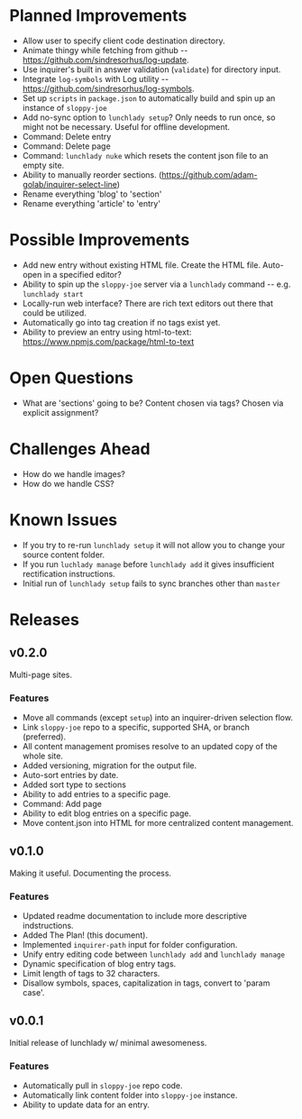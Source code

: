 # Planned Improvements
- Allow user to specify client code destination directory.
- Animate thingy while fetching from github -- https://github.com/sindresorhus/log-update.
- Use inquirer's built in answer validation (`validate`) for directory input.
- Integrate `log-symbols` with Log utility -- https://github.com/sindresorhus/log-symbols.
- Set up `scripts` in `package.json` to automatically build and spin up an instance of `sloppy-joe`
- Add no-sync option to `lunchlady setup`?  Only needs to run once, so might not be necessary.  Useful for offline development.
- Command: Delete entry
- Command: Delete page
- Command: `lunchlady nuke` which resets the content json file to an empty site.
- Ability to manually reorder sections. (https://github.com/adam-golab/inquirer-select-line)
- Rename everything 'blog' to 'section'
- Rename everything 'article' to 'entry'

# Possible Improvements
- Add new entry without existing HTML file.  Create the HTML file.  Auto-open in a specified editor?
- Ability to spin up the `sloppy-joe` server via a `lunchlady` command -- e.g. `lunchlady start`
- Locally-run web interface?  There are rich text editors out there that could be utilized.
- Automatically go into tag creation if no tags exist yet.
- Ability to preview an entry using html-to-text: https://www.npmjs.com/package/html-to-text

# Open Questions
- What are 'sections' going to be?  Content chosen via tags?  Chosen via explicit assignment?

# Challenges Ahead
- How do we handle images?
- How do we handle CSS?

# Known Issues
- If you try to re-run `lunchlady setup` it will not allow you to change your source content folder.
- If you run `luchlady manage` before `lunchlady add` it gives insufficient rectification instructions.
- Initial run of `lunchlady setup` fails to sync branches other than `master`

# Releases

## v0.2.0
Multi-page sites.

### Features
- Move all commands (except `setup`) into an inquirer-driven selection flow.
- Link `sloppy-joe` repo to a specific, supported SHA, or branch (preferred).
- All content management promises resolve to an updated copy of the whole site.
- Added versioning, migration for the output file.
- Auto-sort entries by date.
- Added sort type to sections
- Ability to add entries to a specific page.
- Command: Add page
- Ability to edit blog entries on a specific page.
- Move content.json into HTML for more centralized content management.

## v0.1.0
Making it useful.  Documenting the process.

### Features
- Updated readme documentation to include more descriptive indstructions.
- Added The Plan! (this document).
- Implemented `inquirer-path` input for folder configuration.
- Unify entry editing code between `lunchlady add` and `lunchlady manage`
- Dynamic specification of blog entry tags.
- Limit length of tags to 32 characters.
- Disallow symbols, spaces, capitalization in tags, convert to 'param case'.

## v0.0.1
Initial release of lunchlady w/ minimal awesomeness.

### Features
- Automatically pull in `sloppy-joe` repo code.
- Automatically link content folder into `sloppy-joe` instance.
- Ability to update data for an entry.
